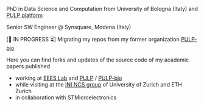 PhD in Data Science and Computation from University of Bologna (Italy) and [PULP platform](https://pulp-platform.org/)

Senior SW Engineer @ Synsquare, Modena (Italy)

\[🚧 IN PROGRESS ⏳] Migrating my repos from my former organization [PULP-bio](https://github.com/pulp-bio)

Here you can find forks and updates of the source code of my academic papers published
* working at [EEES Lab](https://github.com/EEESlab) and [PULP](https://pulp-platform.org/) / [PULP-bio](https://github.com/pulp-bio)
* while visiting at the [INI NCS group](https://www.ini.uzh.ch/en/research/groups/ncs.html) of University of Zurich and ETH Zurich
* in collaboration with STMicroelectronics

